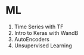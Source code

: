 # ML
 1. Time Series with TF
 2. Intro to Keras with WandB
 3. AutoEncoders
 4. Unsupervised Learning
